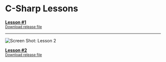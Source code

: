 # C-Sharp Lessons

**[Lesson #1](https://github.com/LexiconLessons/C-Sharp-Lessons/blob/main/Lesson%201/Program.cs)** \
<sup>[Download release file](https://github.com/LexiconLessons/C-Sharp-Lessons/raw/main/Release/Lesson%201/lesson-1-Framework-Dependet.zip)<sup>
  

  
----

  
![Screen Shot: Lesson 2](https://github.com/LexiconLessons/C-Sharp-Lessons/raw/main/Release/Lesson%202/lesson-2.jpg)
  
**[Lesson #2](https://github.com/LexiconLessons/C-Sharp-Lessons/tree/main/Lesson%202)** \
<sup>[Download release file](https://github.com/LexiconLessons/C-Sharp-Lessons/raw/main/Release/Lesson%202/Lesson-2-Framework-Dependet.zip)<sup>
